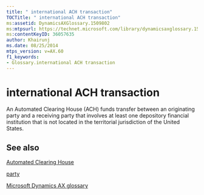 ```yaml
---
title: " international ACH transaction"
TOCTitle: " international ACH transaction"
ms:assetid: DynamicsAXGlossary.1509802
ms:mtpsurl: https://technet.microsoft.com/library/dynamicsaxglossary.1509802(v=AX.60)
ms:contentKeyID: 36057635
author: Khairunj
ms.date: 08/25/2014
mtps_version: v=AX.60
f1_keywords:
- Glossary.international ACH transaction
---
```


# international ACH transaction

An Automated Clearing House (ACH) funds transfer between an originating party and a receiving party that involves at least one depository financial institution that is not located in the territorial jurisdiction of the United States.

## See also

[Automated Clearing House](automated-clearing-house.md)

[party](https://technet.microsoft.com/library/hh208669\(v=ax.60\))

[Microsoft Dynamics AX glossary](glossary/microsoft-dynamics-ax-glossary.md)

  


